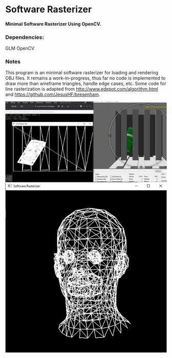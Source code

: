 # Software Rasterizer
#### Minimal Software Rasterizer Using OpenCV.

### Dependencies:
GLM
OpenCV

### Notes
This program is an minimal software rasterizer for loading and rendering OBJ files. It remains a work-in-progress, thus far no code is implemented to draw more than wireframe triangles, handle edge cases, etc. Some code for line rasterization is adapted from http://www.edepot.com/algorithm.html and https://github.com/JesusHF/bresenham.

![alt text](screenshot.png?raw=true)
![alt text](screenshot2.png?raw=true)
